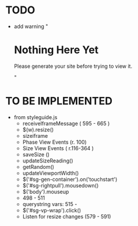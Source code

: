 # TODO

* add warning "<h1>Nothing Here Yet</h1><p>Please generate your site before trying to view it.</p>"

# TO BE IMPLEMENTED

* from styleguide.js
  * receiveIframeMessage ( 595 - 665 )
  * $(w).resize()
  * sizeiframe
  * Phase View Events (r. 100)
  * Size View Events ( r.116-364 )
  * saveSize ()
  * updateSizeReading()
  * getRandom()
  * updateViewportWidth()
  * $('#sg-gen-container').on('touchstart')
  * $('#sg-rightpull').mousedown()
  * $('body').mouseup
  * 498 - 511
  * querystring vars: 515 - 
  * $('#sg-vp-wrap').click()
  * Listen for resize changes (579 - 591)
